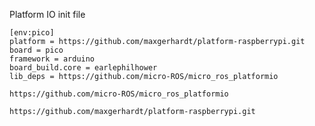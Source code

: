 Platform IO init file
```
[env:pico]
platform = https://github.com/maxgerhardt/platform-raspberrypi.git
board = pico
framework = arduino
board_build.core = earlephilhower
lib_deps = https://github.com/micro-ROS/micro_ros_platformio
```

`https://github.com/micro-ROS/micro_ros_platformio`

`https://github.com/maxgerhardt/platform-raspberrypi.git`

